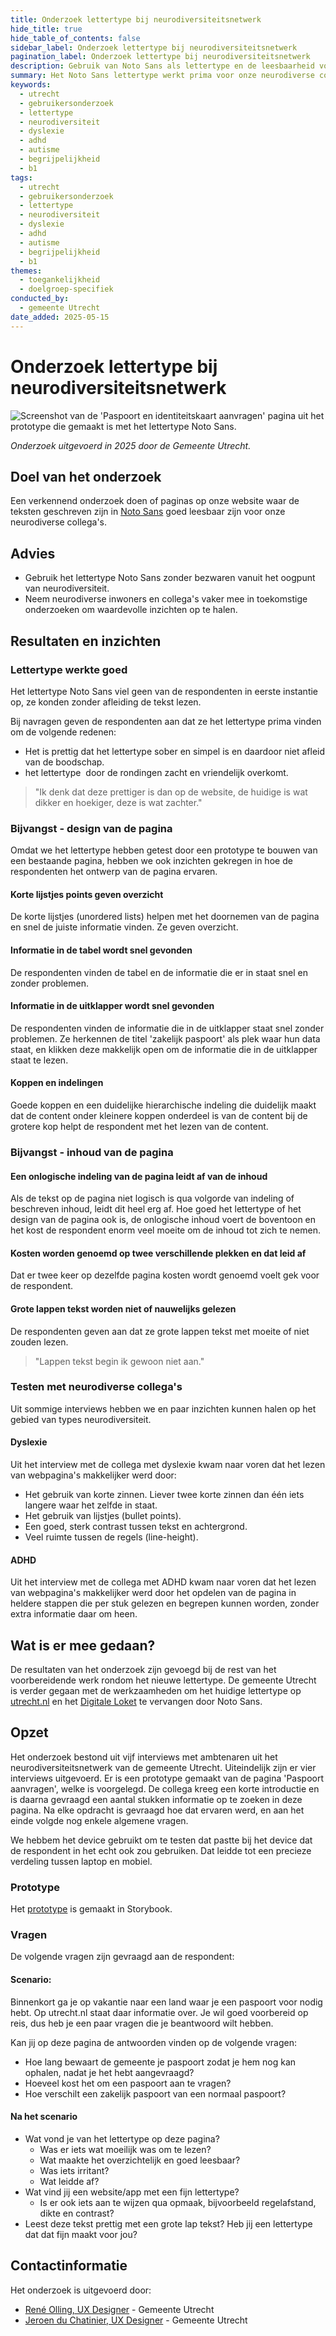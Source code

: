 ```yaml
---
title: Onderzoek lettertype bij neurodiversiteitsnetwerk
hide_title: true
hide_table_of_contents: false
sidebar_label: Onderzoek lettertype bij neurodiversiteitsnetwerk
pagination_label: Onderzoek lettertype bij neurodiversiteitsnetwerk
description: Gebruik van Noto Sans als lettertype en de leesbaarheid voor neurodiverse collega’s.
summary: Het Noto Sans lettertype werkt prima voor onze neurodiverse collega's.
keywords:
  - utrecht
  - gebruikersonderzoek
  - lettertype
  - neurodiversiteit
  - dyslexie
  - adhd
  - autisme
  - begrijpelijkheid
  - b1
tags:
  - utrecht
  - gebruikersonderzoek
  - lettertype
  - neurodiversiteit
  - dyslexie
  - adhd
  - autisme
  - begrijpelijkheid
  - b1
themes:
  - toegankelijkheid
  - doelgroep-specifiek
conducted_by:
  - gemeente Utrecht
date_added: 2025-05-15
---
```


# Onderzoek lettertype bij neurodiversiteitsnetwerk

![Screenshot van de 'Paspoort en identiteitskaart aanvragen' pagina uit het prototype die gemaakt is met het lettertype Noto Sans.](https://raw.githubusercontent.com/nl-design-system/gebruikersonderzoeken/assets/utrecht-lettertype__prototype.png)

_Onderzoek uitgevoerd in 2025 door de Gemeente Utrecht._

## Doel van het onderzoek

Een verkennend onderzoek doen of paginas op onze website waar de teksten geschreven zijn in [Noto Sans](https://fonts.google.com/noto/specimen/Noto+Sans) goed leesbaar zijn voor onze neurodiverse collega's.

## Advies

- Gebruik het lettertype Noto Sans zonder bezwaren vanuit het oogpunt van neurodiversiteit.
- Neem neurodiverse inwoners en collega's vaker mee in toekomstige onderzoeken om waardevolle inzichten op te halen.

## Resultaten en inzichten

### Lettertype werkte goed

Het lettertype Noto Sans viel geen van de respondenten in eerste instantie op, ze konden zonder afleiding de tekst lezen.

Bij navragen geven de respondenten aan dat ze het lettertype prima vinden om de volgende redenen:

- Het is prettig dat het lettertype sober en simpel is en daardoor niet afleid van de boodschap.
- het lettertype  door de rondingen zacht en vriendelijk overkomt.

> "Ik denk dat deze prettiger is dan op de website, de huidige is wat dikker en hoekiger, deze is wat zachter."

### Bijvangst - design van de pagina

Omdat we het lettertype hebben getest door een prototype te bouwen van een bestaande pagina, hebben we ook inzichten gekregen in hoe de respondenten het ontwerp van de pagina ervaren.

#### Korte lijstjes points geven overzicht

De korte lijstjes (unordered lists) helpen met het doornemen van de pagina en snel de juiste informatie vinden. Ze geven overzicht.

#### Informatie in de tabel wordt snel gevonden

De respondenten vinden de tabel en de informatie die er in staat snel en zonder problemen.

#### Informatie in de uitklapper wordt snel gevonden

De respondenten vinden de informatie die in de uitklapper staat snel zonder problemen. Ze herkennen de titel 'zakelijk paspoort' als plek waar hun data staat, en klikken deze makkelijk open om de informatie die in de uitklapper staat te lezen.

#### Koppen en indelingen

Goede koppen en een duidelijke hierarchische indeling die duidelijk maakt dat de content onder kleinere koppen onderdeel is van de content bij de grotere kop helpt de respondent met het lezen van de content.

### Bijvangst - inhoud van de pagina

#### Een onlogische indeling van de pagina leidt af van de inhoud

Als de tekst op de pagina niet logisch is qua volgorde van indeling of beschreven inhoud, leidt dit heel erg af. Hoe goed het lettertype of het design van de pagina ook is, de onlogische inhoud voert de boventoon en het kost de respondent enorm veel moeite om de inhoud tot zich te nemen.

#### Kosten worden genoemd op twee verschillende plekken en dat leid af

Dat er twee keer op dezelfde pagina kosten wordt genoemd voelt gek voor de respondent.

#### Grote lappen tekst worden niet of nauwelijks gelezen

De respondenten geven aan dat ze grote lappen tekst met moeite of niet zouden lezen.

> "Lappen tekst begin ik gewoon niet aan."

### Testen met neurodiverse collega's

Uit sommige interviews hebben we en paar inzichten kunnen halen op het gebied van types neurodiversiteit.

#### Dyslexie

Uit het interview met de collega met dyslexie kwam naar voren dat het lezen van webpagina's makkelijker werd door:

- Het gebruik van korte zinnen. Liever twee korte zinnen dan één iets langere waar het zelfde in staat.
- Het gebruik van lijstjes (bullet points).
- Een goed, sterk contrast tussen tekst en achtergrond.
- Veel ruimte tussen de regels (line-height).

#### ADHD

Uit het interview met de collega met ADHD kwam naar voren dat het lezen van webpagina's makkelijker werd door het opdelen van de pagina in heldere stappen die per stuk gelezen en begrepen kunnen worden, zonder extra informatie daar om heen.

## Wat is er mee gedaan?

De resultaten van het onderzoek zijn gevoegd bij de rest van het voorbereidende werk rondom het nieuwe lettertype. De gemeente Utrecht is verder gegaan met de werkzaamheden om het huidige lettertype op [utrecht.nl](https://www.utrecht.nl/) en het [Digitale Loket](https://loket.digitaal.utrecht.nl/nl) te vervangen door Noto Sans.

## Opzet

Het onderzoek bestond uit vijf interviews met ambtenaren uit het neurodiversiteitsnetwerk van de gemeente Utrecht. Uiteindelijk zijn er vier interviews uitgevoerd. Er is een prototype gemaakt van de pagina 'Paspoort aanvragen', welke is voorgelegd. De collega kreeg een korte introductie en is daarna gevraagd een aantal stukken informatie op te zoeken in deze pagina. Na elke opdracht is gevraagd hoe dat ervaren werd, en aan het einde volgde nog enkele algemene vragen.

We hebbem het device gebruikt om te testen dat pastte bij het device dat de respondent in het echt ook zou gebruiken. Dat leidde tot een precieze verdeling tussen laptop en mobiel.

### Prototype

Het [prototype](https://nl-design-system.github.io/utrecht/storybook-react/iframe.html?globals=&id=paspoort-font--one&viewMode=story) is gemaakt in Storybook.

### Vragen

De volgende vragen zijn gevraagd aan de respondent:

#### Scenario:

Binnenkort ga je op vakantie naar een land waar je een paspoort voor nodig hebt. Op utrecht.nl staat daar informatie over. Je wil goed voorbereid op reis, dus heb je een paar vragen die je beantwoord wilt hebben.

Kan jij op deze pagina de antwoorden vinden op de volgende vragen:

- Hoe lang bewaart de gemeente je paspoort zodat je hem nog kan ophalen, nadat je het hebt aangevraagd?
- Hoeveel kost het om een paspoort aan te vragen?
- Hoe verschilt een zakelijk paspoort van een normaal paspoort?

#### Na het scenario

- Wat vond je van het lettertype op deze pagina?
  - Was er iets wat moeilijk was om te lezen?
  - Wat maakte het overzichtelijk en goed leesbaar?
  - Was iets irritant?
  - Wat leidde af?
- Wat vind jij een website/app met een fijn lettertype?
  - Is er ook iets aan te wijzen qua opmaak, bijvoorbeeld regelafstand, dikte en contrast?
- Leest deze tekst prettig met een grote lap tekst? Heb jij een lettertype dat dat fijn maakt voor jou?

## Contactinformatie

Het onderzoek is uitgevoerd door:

- [René Olling, UX Designer](mailto:r.olling@utrecht.nl) - Gemeente Utrecht
- [Jeroen du Chatinier, UX Designer](mailto:j.du.chatinier@utrecht.nl) - Gemeente Utrecht
